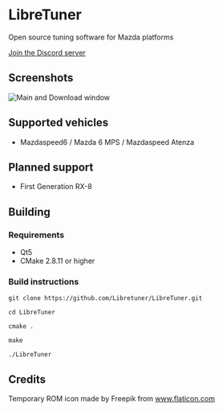 LibreTuner
=========
Open source tuning software for Mazda platforms

[Join the Discord server](https://discord.gg/Sdh3mV)


Screenshots
-----------
![Main and Download window](https://user-images.githubusercontent.com/3116133/37375434-eff414a6-26f5-11e8-9922-91ad76e49e50.png)

Supported vehicles
------------------
* Mazdaspeed6 / Mazda 6 MPS / Mazdaspeed Atenza

Planned support
---------------
* First Generation RX-8


Building
--------
### Requirements
* Qt5
* CMake 2.8.11 or higher

### Build instructions

`git clone https://github.com/Libretuner/LibreTuner.git`

`cd LibreTuner`

`cmake .`

`make`

`./LibreTuner`


Credits
-------
Temporary ROM icon made by Freepik from www.flaticon.com 
